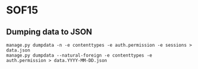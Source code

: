 SOF15
=====

## Dumping data to JSON
    manage.py dumpdata -n -e contenttypes -e auth.permission -e sessions > data.json
    manage.py dumpdata --natural-foreign -e contenttypes -e auth.permission > data.YYYY-MM-DD.json
